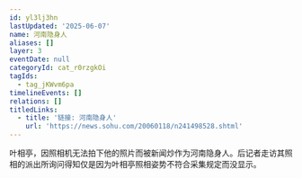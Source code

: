 ```yaml
---
id: yl3lj3hn
lastUpdated: '2025-06-07'
name: 河南隐身人
aliases: []
layer: 3
eventDate: null
categoryId: cat_r0rzgkOi
tagIds:
  - tag_jKWvm6pa
timelineEvents: []
relations: []
titledLinks:
  - title: '链接: 河南隐身人'
    url: 'https://news.sohu.com/20060118/n241498528.shtml'
---
```

叶相亭，因照相机无法拍下他的照片而被新闻炒作为河南隐身人。后记者走访其照相的派出所询问得知仅是因为叶相亭照相姿势不符合采集规定而没显示。

